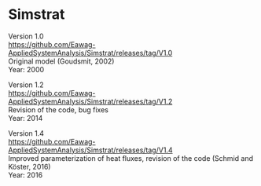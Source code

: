 # Simstrat

Version 1.0  
https://github.com/Eawag-AppliedSystemAnalysis/Simstrat/releases/tag/V1.0  
Original model (Goudsmit, 2002)  
Year: 2000  

Version 1.2  
https://github.com/Eawag-AppliedSystemAnalysis/Simstrat/releases/tag/V1.2  
Revision of the code, bug fixes  
Year: 2014  

Version 1.4  
https://github.com/Eawag-AppliedSystemAnalysis/Simstrat/releases/tag/V1.4  
Improved parameterization of heat fluxes, revision of the code (Schmid and Köster, 2016)  
Year: 2016  